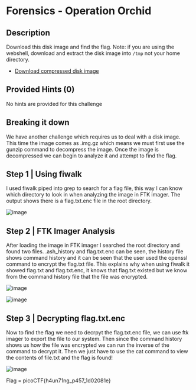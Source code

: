 # Forensics - Operation Orchid
## Description
Download this disk image and find the flag. Note: if you are using the webshell, download and extract the disk image into `/tmp` not your home directory.
-   [Download compressed disk image](https://artifacts.picoctf.net/c/238/disk.flag.img.gz)

## Provided Hints (0)
No hints are provided for this challenge

## Breaking it down
We have another challenge which requires us to deal with a disk image. This time the image comes as .img.gz which means we must first use the gunzip command to decompress the image. Once the image is decompressed we can begin to analyze it and attempt to find the flag.

## Step 1 | Using fiwalk 
I used fiwalk piped into grep to search for a flag file, this way I can know which directory to look in when analyzing the image in FTK imager. The output shows there is a flag.txt.enc file in the root directory.

![image](https://user-images.githubusercontent.com/95002315/162245544-4e03607a-cba0-4e9a-a186-cd4ffce5a613.png)

## Step 2 | FTK Imager Analysis    
After loading the image in FTK imager I searched the root directory and found two files. .ash_history and flag.txt.enc can be seen, the history file shows command history and it can be seen that the user used the openssl command to encrypt the flag.txt file. This explains why when using fiwalk it showed flag.txt and flag.txt.enc, it knows that flag.txt existed but we know from the command history file that the file was encrypted.

![image](https://user-images.githubusercontent.com/95002315/162245592-001242db-6605-4e11-9778-48f68fc0d47f.png)

![image](https://user-images.githubusercontent.com/95002315/162245607-05f4a54e-3319-436d-8764-40be23d2e914.png)

## Step 3 | Decrypting flag.txt.enc
Now to find the flag we need to decrpyt the flag.txt.enc file, we can use ftk imager to export the file to our system. Then since the command history shows us how the file was encrypted we can run the inverse of the command to decrypt it. Then we just have to use the cat command to view the contents of file.txt and the flag is found! 

![image](https://user-images.githubusercontent.com/95002315/162245649-82d41d16-3e8f-41a8-b84b-44f1e4ec34fe.png)

Flag = picoCTF{h4un71ng_p457_1d02081e}
